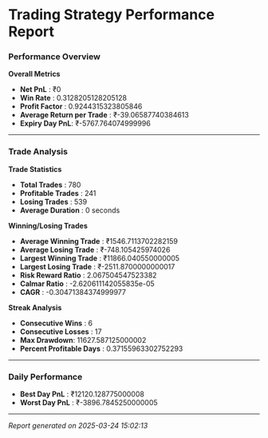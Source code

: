 # Trading Strategy Performance Report

### Performance Overview

**Overall Metrics**

* **Net PnL** : ₹0
* **Win Rate** : 0.3128205128205128
* **Profit Factor** : 0.9244315323805846
* **Average Return per Trade** : ₹-39.06587740384613
* **Expiry Day PnL**: ₹-5767.764074999996

---

### Trade Analysis

**Trade Statistics**

* **Total Trades** : 780
* **Profitable Trades** : 241
* **Losing Trades** : 539
* **Average Duration** : 0 seconds

**Winning/Losing Trades**

* **Average Winning Trade** : ₹1546.7113702282159
* **Average Losing Trade** : ₹-748.105425974026
* **Largest Winning Trade** : ₹11866.040550000005
* **Largest Losing Trade** : ₹-2511.8700000000017
* **Risk Reward Ratio** : 2.067504547523382
* **Calmar Ratio** : -2.620611142055835e-05
* **CAGR** : -0.30471384374999977

**Streak Analysis**

* **Consecutive Wins** : 6
* **Consecutive Losses** : 17
* **Max Drawdown**: 11627.587125000002
* **Percent Profitable Days** : 0.37155963302752293

---

### Daily Performance

* **Best Day PnL** : ₹12120.128775000008
* **Worst Day PnL** : ₹-3896.7845250000005

---

*Report generated on 2025-03-24 15:02:13*

